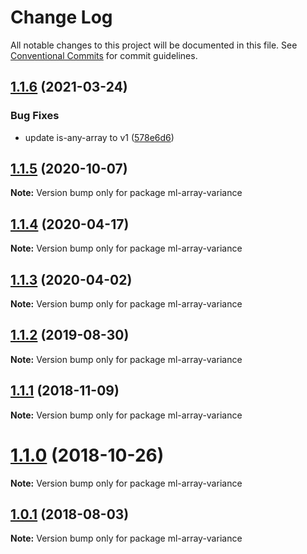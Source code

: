 # Change Log

All notable changes to this project will be documented in this file.
See [Conventional Commits](https://conventionalcommits.org) for commit guidelines.

## [1.1.6](https://github.com/mljs/array/compare/ml-array-variance@1.1.5...ml-array-variance@1.1.6) (2021-03-24)


### Bug Fixes

* update is-any-array to v1 ([578e6d6](https://github.com/mljs/array/commit/578e6d68a429ebc72a2eaa991eec6baf377f2405))





## [1.1.5](https://github.com/mljs/array/compare/ml-array-variance@1.1.4...ml-array-variance@1.1.5) (2020-10-07)

**Note:** Version bump only for package ml-array-variance






## [1.1.4](https://github.com/mljs/array/compare/ml-array-variance@1.1.3...ml-array-variance@1.1.4) (2020-04-17)

**Note:** Version bump only for package ml-array-variance





## [1.1.3](https://github.com/mljs/array/compare/ml-array-variance@1.1.2...ml-array-variance@1.1.3) (2020-04-02)

**Note:** Version bump only for package ml-array-variance





## [1.1.2](https://github.com/mljs/array/compare/ml-array-variance@1.1.1...ml-array-variance@1.1.2) (2019-08-30)

**Note:** Version bump only for package ml-array-variance





## [1.1.1](https://github.com/mljs/array/compare/ml-array-variance@1.1.0...ml-array-variance@1.1.1) (2018-11-09)

**Note:** Version bump only for package ml-array-variance





# [1.1.0](https://github.com/mljs/array/compare/ml-array-variance@1.0.1...ml-array-variance@1.1.0) (2018-10-26)

**Note:** Version bump only for package ml-array-variance





<a name="1.0.1"></a>
## [1.0.1](https://github.com/mljs/array/compare/ml-array-variance@1.0.0...ml-array-variance@1.0.1) (2018-08-03)




**Note:** Version bump only for package ml-array-variance
